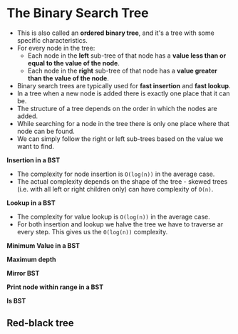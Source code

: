 # The Binary Search Tree

- This is also called an **ordered binary tree**, and it's a tree with some specific characteristics.
- For every node in the tree:
    - Each node in the **left** sub-tree of that node has a **value less than or equal to the value of the node**.
    - Each node in the **right** sub-tree of that node has a **value greater than the value of the node**.
- Binary search trees are typically used for **fast insertion** and **fast lookup**.
- In a tree when a new node is added there is exactly one place that it can be.
- The structure of a tree depends on the order in which the nodes are added.
- While searching for a node in the tree there is only one place where that node can be found.
- We can simply follow the right or left sub-trees based on the value we want to find.

**Insertion in a BST**

- The complexity for node insertion is `O(log(n))` in the average case.
- The actual complexity depends on the shape of the tree - skewed trees (i.e. with all left or right children only) can
have complexity of `O(n)`.

**Lookup in a BST**

- The complexity for value lookup is `O(log(n))` in the average case.
- For both insertion and lookup we halve the tree we have to traverse ar every step. This gives us the `O(log(n))` complexity.

**Minimum Value in a BST**

**Maximum depth**

**Mirror BST**

**Print node within range in a BST**

**Is BST**

## Red-black tree


